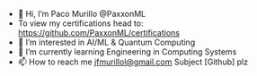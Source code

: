 - 👋 Hi, I’m Paco Murillo @PaxxonML
- To view my certifications head to: https://github.com/PaxxonML/certifications
- 👀 I’m interested in AI/ML & Quantum Computing 
- 🌱 I’m currently learning Engineering in Computing Systems
- 📫 How to reach me jfmurillol@gmail.com Subject [Github] plz

<!---
PaxxonML/PaxxonML is a ✨ special ✨ repository because its `README.md` (this file) appears on your GitHub profile.
You can click the Preview link to take a look at your changes.
--->
